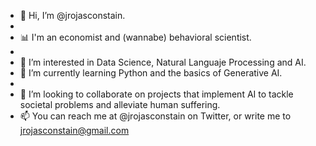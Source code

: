 - 👋 Hi, I’m @jrojasconstain.
- 
- 📊 I'm an economist and (wannabe) behavioral scientist. 
- 
- 👀 I’m interested in Data Science, Natural Languaje Processing and AI.
- 🌱 I’m currently learning Python and the basics of Generative AI.
- 
- 💞️ I’m looking to collaborate on projects that implement AI to tackle societal problems and alleviate human suffering.
- 📫 You can reach me at @jrojasconstain on Twitter, or write me to jrojasconstain@gmail.com

